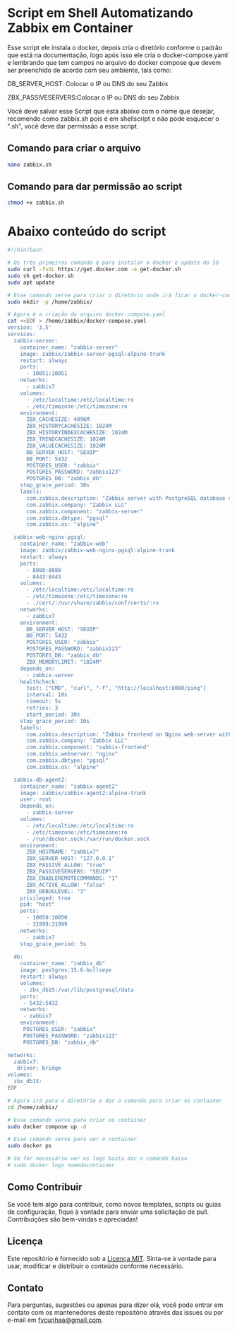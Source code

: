 # Script em Shell Automatizando Zabbix em Container

Esse script ele instala o docker, depois cria o diretório conforme o padrão que está na documentação, logo após isso ele cria o docker-compose.yaml e lembrando que tem campos no arquivo do docker compose que devem ser preenchido de acordo com seu ambiente, tais como:

DB_SERVER_HOST: Colocar o IP ou DNS do seu Zabbix

ZBX_PASSIVESERVERS:Colocar o IP ou DNS do seu Zabbix

Você deve salvar esse Script que está abaixo com o nome que desejar, recomendo como zabbix.sh pois é em shellscript e não pode esquecer o ".sh", você deve dar permissão a esse script.

## Comando para criar o arquivo

```sh
nano zabbix.sh
```
## Comando para dar permissão ao script

```sh
chmod +x zabbix.sh
```

# Abaixo conteúdo do script

```sh
#!/bin/bash

# Os três primeiros comando é para instalar o docker e update do SO
sudo curl -fsSL https://get.docker.com -o get-docker.sh
sudo sh get-docker.sh
sudo apt update

# Esse comando serve para criar o diretório onde irá ficar o docker-compose.yamlS
sudo mkdir -p /home/zabbix/

# Agora é a criação do arquivo docker-compose.yaml
cat <<EOF > /home/zabbix/docker-compose.yaml
version: '3.5'
services:
  zabbix-server:
    container_name: "zabbix-server"
    image: zabbix/zabbix-server-pgsql:alpine-trunk
    restart: always
    ports:
      - 10051:10051
    networks:
      - zabbix7
    volumes:
      - /etc/localtime:/etc/localtime:ro
      - /etc/timezone:/etc/timezone:ro 
    environment:
      ZBX_CACHESIZE: 4096M
      ZBX_HISTORYCACHESIZE: 1024M
      ZBX_HISTORYINDEXCACHESIZE: 1024M
      ZBX_TRENDCACHESIZE: 1024M
      ZBX_VALUECACHESIZE: 1024M
      DB_SERVER_HOST: "SEUIP" 
      DB_PORT: 5432
      POSTGRES_USER: "zabbix"
      POSTGRES_PASSWORD: "zabbix123"
      POSTGRES_DB: "zabbix_db"
    stop_grace_period: 30s
    labels:
      com.zabbix.description: "Zabbix server with PostgreSQL database support"
      com.zabbix.company: "Zabbix LLC"
      com.zabbix.component: "zabbix-server"
      com.zabbix.dbtype: "pgsql"
      com.zabbix.os: "alpine"

  zabbix-web-nginx-pgsql:
    container_name: "zabbix-web"
    image: zabbix/zabbix-web-nginx-pgsql:alpine-trunk
    restart: always
    ports:
      - 8080:8080
      - 8443:8443
    volumes:
      - /etc/localtime:/etc/localtime:ro
      - /etc/timezone:/etc/timezone:ro
      - ./cert/:/usr/share/zabbix/conf/certs/:ro
    networks:
      - zabbix7
    environment:
      DB_SERVER_HOST: "SEUIP"
      DB_PORT: 5432
      POSTGRES_USER: "zabbix"
      POSTGRES_PASSWORD: "zabbix123"
      POSTGRES_DB: "zabbix_db"
      ZBX_MEMORYLIMIT: "1024M"
    depends_on:
      - zabbix-server
    healthcheck:
      test: ["CMD", "curl", "-f", "http://localhost:8080/ping"]
      interval: 10s
      timeout: 5s
      retries: 3
      start_period: 30s
    stop_grace_period: 10s
    labels:
      com.zabbix.description: "Zabbix frontend on Nginx web-server with PostgreSQL database support"
      com.zabbix.company: "Zabbix LLC"
      com.zabbix.component: "zabbix-frontend"
      com.zabbix.webserver: "nginx"
      com.zabbix.dbtype: "pgsql"
      com.zabbix.os: "alpine"

  zabbix-db-agent2:
    container_name: "zabbix-agent2"
    image: zabbix/zabbix-agent2:alpine-trunk
    user: root
    depends_on:
      - zabbix-server
    volumes:
      - /etc/localtime:/etc/localtime:ro
      - /etc/timezone:/etc/timezone:ro
      - /run/docker.sock:/var/run/docker.sock
    environment:
      ZBX_HOSTNAME: "zabbix7"
      ZBX_SERVER_HOST: "127.0.0.1"
      ZBX_PASSIVE_ALLOW: "true"
      ZBX_PASSIVESERVERS: "SEUIP"
      ZBX_ENABLEREMOTECOMMANDS: "1"
      ZBX_ACTIVE_ALLOW: "false"
      ZBX_DEBUGLEVEL: "3"
    privileged: true
    pid: "host"
    ports:
      - 10050:10050
      - 31999:31999 
    networks:
      - zabbix7
    stop_grace_period: 5s
   
  db:
    container_name: "zabbix_db"
    image: postgres:15.6-bullseye
    restart: always
    volumes:
     - zbx_db15:/var/lib/postgresql/data
    ports:
     - 5432:5432
    networks:
     - zabbix7
    environment:
     POSTGRES_USER: "zabbix"
     POSTGRES_PASSWORD: "zabbix123"
     POSTGRES_DB: "zabbix_db"

networks:
  zabbix7:
   driver: bridge
volumes:
  zbx_db15:
EOF

# Agora irá para o diretório e dar o comando para criar os container
cd /home/zabbix/

# Esse comando serve para criar os container
sudo docker compose up -d

# Esse comando serve para ver o container
sudo docker ps

# Se for necessário ver os logs basta dar o comando baixo
# sudo docker logs nomedocontainer
``````

## Como Contribuir

Se você tem algo para contribuir, como novos templates, scripts ou guias de configuração, fique à vontade para enviar uma solicitação de pull. Contribuições são bem-vindas e apreciadas!

## Licença

Este repositório é fornecido sob a [Licença MIT](LICENSE). Sinta-se à vontade para usar, modificar e distribuir o conteúdo conforme necessário.

## Contato

Para perguntas, sugestões ou apenas para dizer olá, você pode entrar em contato com os mantenedores deste repositório através das issues ou por e-mail em fvcunhaa@gmail.com.